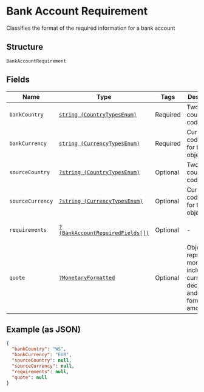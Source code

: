 
# Bank Account Requirement

Classifies the format of the required information for a bank account

## Structure

`BankAccountRequirement`

## Fields

| Name | Type | Tags | Description | Getter | Setter |
|  --- | --- | --- | --- | --- | --- |
| `bankCountry` | [`string (CountryTypesEnum)`](../../doc/models/country-types-enum.md) | Required | Two-digit country code types | getBankCountry(): string | setBankCountry(string bankCountry): void |
| `bankCurrency` | [`string (CurrencyTypesEnum)`](../../doc/models/currency-types-enum.md) | Required | Currency code type for the object | getBankCurrency(): string | setBankCurrency(string bankCurrency): void |
| `sourceCountry` | [`?string (CountryTypesEnum)`](../../doc/models/country-types-enum.md) | Optional | Two-digit country code types | getSourceCountry(): ?string | setSourceCountry(?string sourceCountry): void |
| `sourceCurrency` | [`?string (CurrencyTypesEnum)`](../../doc/models/currency-types-enum.md) | Optional | Currency code type for the object | getSourceCurrency(): ?string | setSourceCurrency(?string sourceCurrency): void |
| `requirements` | [`?(BankAccountRequiredFields[])`](../../doc/models/bank-account-required-fields.md) | Optional | - | getRequirements(): ?array | setRequirements(?array requirements): void |
| `quote` | [`?MonetaryFormatted`](../../doc/models/monetary-formatted.md) | Optional | Object representing monies, including currency, decimal, and formatted amounts | getQuote(): ?MonetaryFormatted | setQuote(?MonetaryFormatted quote): void |

## Example (as JSON)

```json
{
  "bankCountry": "WS",
  "bankCurrency": "EUR",
  "sourceCountry": null,
  "sourceCurrency": null,
  "requirements": null,
  "quote": null
}
```

